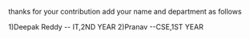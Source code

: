 thanks for your contribution
add your name and department as follows

1)Deepak Reddy -- IT,2ND YEAR
2)Pranav --CSE,1ST YEAR
